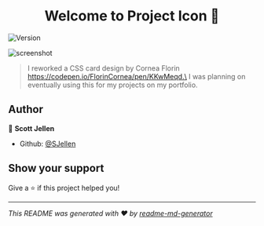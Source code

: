 <h1 align="center">Welcome to Project Icon 👋</h1>
<p>
  <img alt="Version" src="https://img.shields.io/badge/version-.1-blue.svg?cacheSeconds=2592000" />
</p>

![screenshot](https://raw.githubusercontent.com/SJellen/projecticon/master/resources/screenshot.png)

> I reworked a CSS card design by Cornea Florin https://codepen.io/FlorinCornea/pen/KKwMeqd.\
I was planning on eventually using this for my projects on my portfolio.

## Author

👤 **Scott Jellen**

* Github: [@SJellen](https://github.com/SJellen)

## Show your support

Give a ⭐️ if this project helped you!

***
_This README was generated with ❤️ by [readme-md-generator](https://github.com/kefranabg/readme-md-generator)_